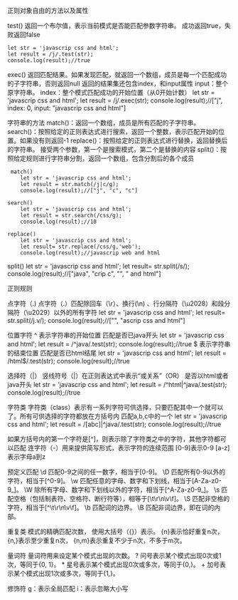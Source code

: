正则对象自由的方法以及属性

 test()
    返回一个布尔值，表示当前模式是否能匹配参数字符串。
    成功返回true，失败返回false

    let str = 'javascrip css and html';
    let result = /j/.test(str);
    console.log(result);//true


 exec()
    返回匹配结果。如果发现匹配，就返回一个数组，成员是每一个匹配成功的子字符串，否则返回null
    返回的结果集还包含index，和input属性
        input：整个原字符串。
        index：整个模式匹配成功的开始位置（从0开始计数）
    let str = 'javascrip css and html';
    let result = /j/.exec(str);
    console.log(result);//["j", index: 0, input: "javascrip css and html"]



 字符串的方法
     match()：返回一个数组，成员是所有匹配的子字符串。
     search()：按照给定的正则表达式进行搜索，返回一个整数，表示匹配开始的位置。如果没有则返回-1
     replace()：按照给定的正则表达式进行替换，返回替换后的字符串。
                接受两个参数，第一个是搜索模式，第二个是替换的内容
     split()：按照给定规则进行字符串分割，返回一个数组，包含分割后的各个成员


     match()
        let str = 'javascrip css and html';
        let result = str.match(/j|c/g);
        console.log(result);//["j", "c", "c"]

    search()
        let str = 'javascrip css and html';
        let result = str.search(/css/g);
        console.log(result);//10

    replace()
        let str = 'javascrip css and html';
        let result= str.replace(/css/g,'web');
        console.log(result);//javascrip web and html

   split()
        let str = 'javascrip css and html';
        let result= str.split(/s/);
        console.log(result);//["java", "crip c", "", " and html"]


   正则规则

   点字符（.)
        点字符（.）匹配除回车（\r）、换行(\n) 、行分隔符（\u2028）和段分隔符（\u2029）以外的所有字符
            let str = 'javascrip css and html';
            let result= str.split(/j.v/);
            console.log(result);//["", "ascrip css and html"]

 位置字符
    ^ 表示字符串的开始位置
        匹配是否已java开头
        let str = 'javascrip css and html';
        let result = /^java/.test(str);
        console.log(result);//true
    $ 表示字符串的结束位置
        匹配是否已html结尾
        let str = 'javascrip css and html';
        let result = /html$/.test(str);
        console.log(result);//true

 选择符（|）
    竖线符号（|）在正则表达式中表示“或关系”（OR）
    是否以html或者java开头
    let str = 'javascrip css and html';
    let result = /^html|^java/.test(str);
    console.log(result);//true

 字符类
 字符类（class）表示有一系列字符可供选择，只要匹配其中一个就可以了。所有可供选择的字符都放在方括号内
 匹配a,b,c中的一个
    let str = 'javascrip css and html';
    let result = /[abc]|^java/.test(str);
    console.log(result);//true

 如果方括号内的第一个字符是[^]，则表示除了字符类之中的字符，其他字符都可以匹配
 连字符（-）用来提供简写形式，表示字符的连续范围
 [0-9]表示0-9
 [a-z]表示字母a到z


 预定义匹配
 \d 匹配0-9之间的任一数字，相当于[0-9]。
 \D 匹配所有0-9以外的字符，相当于[^0-9]。
 \w 匹配任意的字母、数字和下划线，相当于[A-Za-z0-9_]。
 \W 除所有字母、数字和下划线以外的字符，相当于[^A-Za-z0-9_]。
 \s 匹配空格（包括制表符、空格符、断行符等），相等于[\t\r\n\v\f]。
 \S 匹配非空格的字符，相当于[^\t\r\n\v\f]。
 \b 匹配词的边界。
 \B 匹配非词边界，即在词的内部。


 重复类
    模式的精确匹配次数，
    使用大括号（{}）表示。
    {n}表示恰好重复n次，
    {n,}表示至少重复n次，
    {n,m}表示重复不少于n次，不多于m次。

 量词符
 量词符用来设定某个模式出现的次数。
    ? 问号表示某个模式出现0次或1次，等同于{0, 1}。
    * 星号表示某个模式出现0次或多次，等同于{0,}。
    + 加号表示某个模式出现1次或多次，等同于{1,}。


修饰符
 g：表示全局匹配
 i：表示忽略大小写